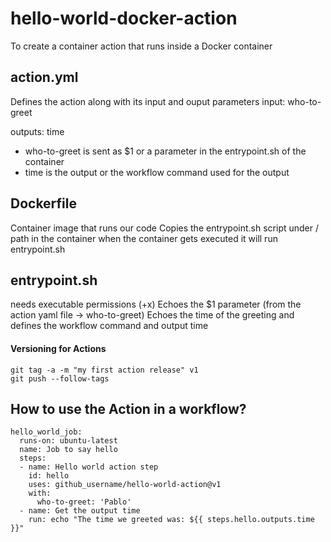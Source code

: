 # hello-world-docker-action
To create a container action that runs inside a Docker container

## action.yml
Defines the action along with its input and ouput parameters
input:
 who-to-greet
 
 outputs:
  time
  
- who-to-greet is sent as $1 or a parameter in the entrypoint.sh of the container
- time is the output or the workflow command used for the output

## Dockerfile
Container image that runs our code
Copies the entrypoint.sh script under / path in the container
when the container gets executed it will run entrypoint.sh

## entrypoint.sh
needs executable permissions (+x)
Echoes the $1 parameter (from the action yaml file -> who-to-greet)
Echoes the time of the greeting and defines the workflow command and output time


#### Versioning for Actions
```
git tag -a -m "my first action release" v1
git push --follow-tags
```


## How to use the Action in a workflow?
```
hello_world_job:
  runs-on: ubuntu-latest
  name: Job to say hello
  steps:
  - name: Hello world action step 
    id: hello 
    uses: github_username/hello-world-action@v1 
    with:
      who-to-greet: 'Pablo'
  - name: Get the output time 
    run: echo "The time we greeted was: ${{ steps.hello.outputs.time }}" 
```
